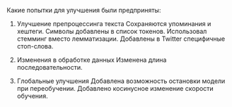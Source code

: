 Какие попытки для улучшения были предприняты:

1. Улучшение препроцессинга текста
Сохраняются упоминания и хештеги.
Символы добавлены в список токенов.
Использовал стемминг вместо лемматизации.
Добавлены в Twitter специфичные стоп-слова.

2. Изменения в обработке данных
Изменена длина последовательности.

3. Глобальные улучшения
Добавлена возможность остановки модели при переобучении.
Добавлено косинусное изменение скорости обучения.
